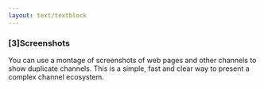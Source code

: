 ```yaml
---
layout: text/textblock
---
```


### [3]Screenshots
You can use a montage of screenshots of web pages and other channels to show duplicate channels. This is a simple, fast and clear way to present a complex channel ecosystem.
